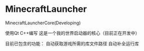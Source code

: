 # MinecraftLauncher
MinecraftLauncherCore(Developing)

使用Qt C++编写
这是一个我的世界启动器的核心（目前正在开发中）

目前已包含的功能：
自动获取游戏所需的库文件路径
自动补全运行库
 
